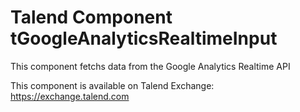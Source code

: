 # Talend Component tGoogleAnalyticsRealtimeInput
This component fetchs data from the Google Analytics Realtime API

This component is available on Talend Exchange: https://exchange.talend.com
